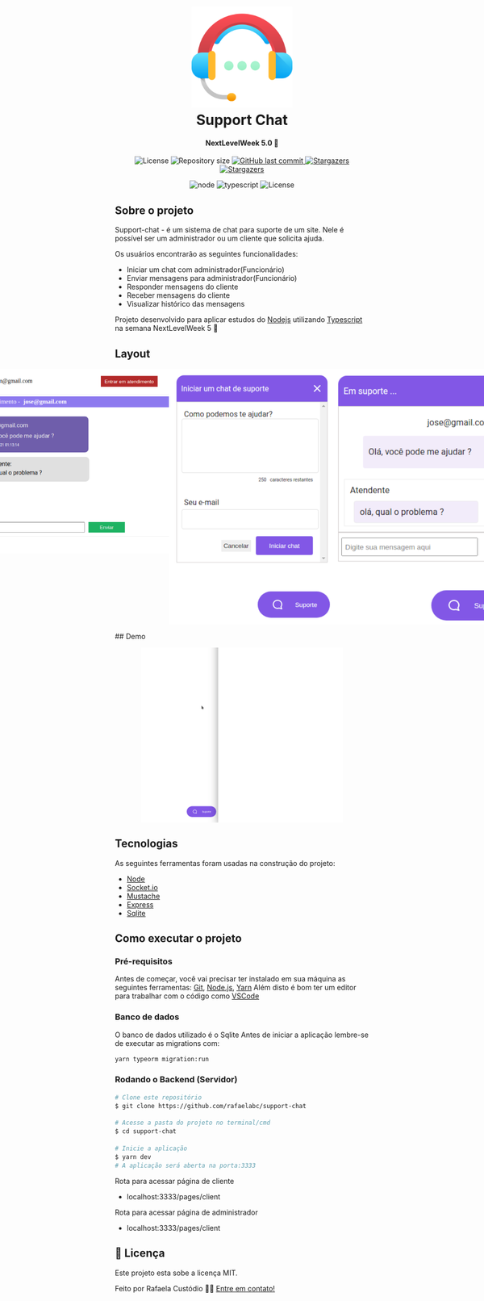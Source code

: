 <h1 align="center">
    <img alt="support-chat" title="#support-chat" src="./assets/icon.png" width="200px" />
    <br/>
    Support Chat
    <h4 align="center"> 
	NextLevelWeek 5.0 🚀
</h4>

</h1>

<p align="center">

 <img alt="License" src="https://img.shields.io/badge/license-MIT-orange">
  <img alt="Repository size" src="https://img.shields.io/github/repo-size/rafaelabc/support-chat">


  <a href="https://github.com/tgmarinho/nlw1/commits/master">
    <img alt="GitHub last commit" src="https://img.shields.io/github/last-commit/rafaelabc/support-chat">
  </a>


   <a href="https://github.com/tgmarinho/nlw1/stargazers">
    <img alt="Stargazers" src="https://img.shields.io/github/forks/rafaelabc/support-chat?style=social">
  </a>
   <a href="https://github.com/tgmarinho/nlw1/stargazers">
    <img alt="Stargazers" src="https://img.shields.io/github/stars/rafaelabc/support-chat?style=social">
  </a>
</p>
<p align="center">

  <img alt="node" src="https://img.shields.io/badge/server-node-green">
  <img alt="typescript" src="https://img.shields.io/badge/</>-typescript-blue">

  <img alt="License" src="https://img.shields.io/badge/yarn-1.22.10-red">

</p>


## Sobre o projeto

Support-chat - é um sistema de chat para suporte de um site. Nele é possível ser um administrador ou um cliente que solicita ajuda.

Os usuários encontrarão as seguintes funcionalidades:
- Iniciar um chat com administrador(Funcionário)
- Enviar mensagens para administrador(Funcionário)
- Responder mensagens do cliente
- Receber mensagens do cliente
- Visualizar histórico das mensagens

Projeto desenvolvido para aplicar estudos do [Nodejs][nodejs] utilizando  [Typescript][typescript] na semana NextLevelWeek 5 🚀

## Layout
<p align="center" style="display: flex; align-items: flex-start; justify-content: center;">
  <img alt="support-chat" title="#support-chat" src="./assets/screen3.png" width="400px"> <br>

  <img alt="support-chat" title="#support-chat" src="./assets/screen2.png" width="400px" height="508px">
  <img alt="support-chat" title="#support-chat" src="./assets/screen1.png" width="365px">
</p>
## Demo

<p align="center" style="display: flex; align-items: flex-start; justify-content: center;">


  <img alt="support-chat" title="#support-chat" src="./assets/git-demonstrativo.gif" width="400px">
</p>

## Tecnologias

As seguintes ferramentas foram usadas na construção do projeto:


- [Node][nodejs]
- [Socket.io][socketio]
- [Mustache][mustache]
- [Express][express]
- [Sqlite][sqlite]


## Como executar o projeto

### Pré-requisitos

Antes de começar, você vai precisar ter instalado em sua máquina as seguintes ferramentas:
[Git](https://git-scm.com), [Node.js][nodejs], [Yarn][yarn]
Além disto é bom ter um editor para trabalhar com o código como [VSCode][vscode] 

### Banco de dados

O banco de dados utilizado é o Sqlite 
Antes de iniciar a aplicação lembre-se de executar as migrations com:

```bash
yarn typeorm migration:run
```

### Rodando o Backend (Servidor)

```bash
# Clone este repositório
$ git clone https://github.com/rafaelabc/support-chat

# Acesse a pasta do projeto no terminal/cmd
$ cd support-chat

# Inicie a aplicação
$ yarn dev
# A aplicação será aberta na porta:3333
```
Rota para acessar página de cliente
* localhost:3333/pages/client

Rota para acessar página de administrador
* localhost:3333/pages/client

## 📝 Licença

Este projeto esta sobe a licença MIT.

Feito por Rafaela Custódio 👋🏽 [Entre em contato!](https://www.linkedin.com/in/rafaela-custodio/)

[yarn]: https://yarnpkg.com/
[vscode]: https://code.visualstudio.com/
[license]: https://opensource.org/licenses/MIT
[socketio]: https://socket.io/
[nodejs]: https://nodejs.org/en/
[typescript]: https://www.typescriptlang.org/
[express]: https://expressjs.com/pt-br/
[mustache]: https://github.com/janl/mustache.js
[sqlite]: https://www.sqlite.org/index.html